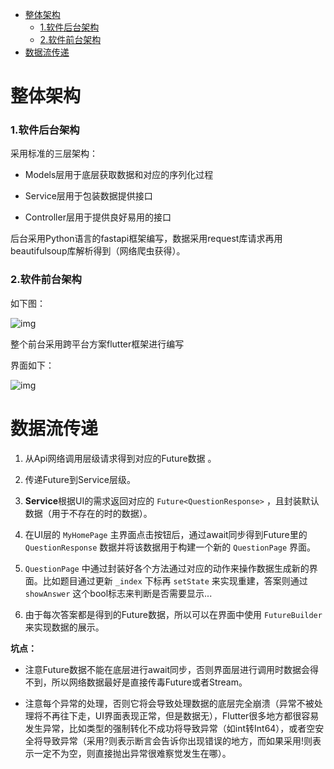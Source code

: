 <!-- TOC -->
* [整体架构](#)
    * [1.软件后台架构](#1)
    * [2.软件前台架构](#2)
* [数据流传递](#)
<!-- TOC -->

# 整体架构

### 1.软件后台架构

采用标准的三层架构：

- Models层用于底层获取数据和对应的序列化过程

- Service层用于包装数据提供接口

- Controller层用于提供良好易用的接口

后台采用Python语言的fastapi框架编写，数据采用request库请求再用beautifulsoup库解析得到（网络爬虫获得）。

### 2.软件前台架构

如下图：

![img](https://vfchdrh6q6.feishu.cn/space/api/box/stream/download/asynccode/?code=Yzc3OTg1MzQwOGE0YTVjYzEyZDliYTc1ZjAwZDJkZjVfUGlib2dBRzdXVkMydWY5MDJpaFdHVVV6YzFybUVDV0FfVG9rZW46Ym94Y25paHZRcjlKNGdwQld1b1ppV05zdnJoXzE2NjIzNTY0NDE6MTY2MjM2MDA0MV9WNA)

整个前台采用跨平台方案flutter框架进行编写

界面如下：

![img](https://vfchdrh6q6.feishu.cn/space/api/box/stream/download/asynccode/?code=ZGFiNDJlNTMyNGE3MzAwN2VjNmY4NWU4ZTg3NTJlYjlfSVlRVkl2cmVYYkx3RDJPbG9tZDNvMXRSS2wxWVZwOURfVG9rZW46Ym94Y255bzFwRU5BekRTNlpialc5b3V6V3FiXzE2NjIzNTY0NDE6MTY2MjM2MDA0MV9WNA)

# 数据流传递

1. 从Api网络调用层级请求得到对应的Future数据 。

1. 传递Future到Service层级。

1. **Service**根据UI的需求返回对应的 `Future<QuestionResponse>` ，且封装默认数据（用于不存在的时的数据）。

1. 在UI层的 `MyHomePage` 主界面点击按钮后，通过await同步得到Future里的 `QuestionResponse` 数据并将该数据用于构建一个新的 `QuestionPage` 界面。

1. `QuestionPage` 中通过封装好各个方法通过对应的动作来操作数据生成新的界面。比如题目通过更新 `_index` 下标再 `setState` 来实现重建，答案则通过 `showAnswer` 这个bool标志来判断是否需要显示...

1. 由于每次答案都是得到的Future数据，所以可以在界面中使用 `FutureBuilder` 来实现数据的展示。

**坑点：**

- 注意Future数据不能在底层进行await同步，否则界面层进行调用时数据会得不到，所以网络数据最好是直接传毒Future或者Stream。

- 注意每个异常的处理，否则它将会导致处理数据的底层完全崩溃（异常不被处理将不再往下走，UI界面表现正常，但是数据无），Flutter很多地方都很容易发生异常，比如类型的强制转化不成功将导致异常（如int转Int64），或者空安全将导致异常（采用?则表示断言会告诉你出现错误的地方，而如果采用!则表示一定不为空，则直接抛出异常很难察觉发生在哪）。
